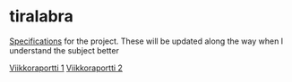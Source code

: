# tiralabra

[Specifications](https://github.com/PPeltola/tiralabra/blob/main/documentation/Specifications.md) for the project. These will be updated along the way when I understand the subject better

[Viikkoraportti 1](https://github.com/PPeltola/tiralabra/blob/main/viikkoraportit/viikkoraportti1.md)
[Viikkoraportti 2](https://github.com/PPeltola/tiralabra/blob/main/viikkoraportit/viikkoraportti2.md)
